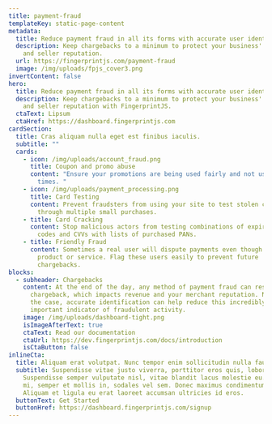 ```yaml
---
title: payment-fraud
templateKey: static-page-content
metadata:
  title: Reduce payment fraud in all its forms with accurate user identification
  description: Keep chargebacks to a minimum to protect your business' bottom line
    and seller reputation.
  url: https://fingerprintjs.com/payment-fraud
  image: /img/uploads/fpjs_cover3.png
invertContent: false
hero:
  title: Reduce payment fraud in all its forms with accurate user identification
  description: Keep chargebacks to a minimum to protect your business' bottom line
    and seller reputation with FingerprintJS.
  ctaText: Lipsum
  ctaHref: https://dashboard.fingerprintjs.com
cardSection:
  title: Cras aliquam nulla eget est finibus iaculis.
  subtitle: ""
  cards:
    - icon: /img/uploads/account_fraud.png
      title: Coupon and promo abuse
      content: "Ensure your promotions are being used fairly and not used multiple
        times. "
    - icon: /img/uploads/payment_processing.png
      title: Card Testing
      content: Prevent fraudsters from using your site to test stolen credit cards
        through multiple small purchases.
    - title: Card Cracking
      content: Stop malicious actors from testing combinations of expiry dates, postal
        codes and CVVs with lists of purchased PANs.
    - title: Friendly Fraud
      content: Sometimes a real user will dispute payments even though they received a
        product or service. Flag these users easily to prevent future
        chargebacks.
blocks:
  - subheader: Chargebacks
    content: At the end of the day, any method of payment fraud can result in a
      chargeback, which impacts revenue and your merchant reputation. No matter
      the case, accurate identification can help reduce this incredibly
      important indicator of fraudulent activity.
    image: /img/uploads/dashboard-tight.png
    isImageAfterText: true
    ctaText: Read our documentation
    ctaUrl: https://dev.fingerprintjs.com/docs/introduction
    isCtaButton: false
inlineCta:
  title: Aliquam erat volutpat. Nunc tempor enim sollicitudin nulla faucibus mattis.
  subtitle: Suspendisse vitae justo viverra, porttitor eros quis, lobortis libero.
    Suspendisse semper vulputate nisl, vitae blandit lacus molestie eu. Ut elit
    mi, semper et mollis in, sodales vel sem. Donec maximus condimentum sodales.
    Aliquam et ligula eu erat laoreet accumsan ultricies id eros.
  buttonText: Get Started
  buttonHref: https://dashboard.fingerprintjs.com/signup
---
```


